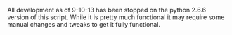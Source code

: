 All development as of 9-10-13 has been stopped on the python 2.6.6 version of this script.  While it is pretty much functional it may require some manual changes and tweaks to get it fully functional.
